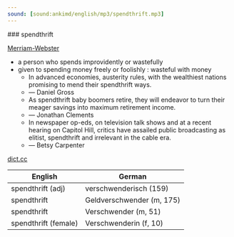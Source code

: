 ```yaml
---
sound: [sound:ankimd/english/mp3/spendthrift.mp3]
---
```


\### spendthrift

[Merriam-Webster](https://www.merriam-webster.com/dictionary/spendthrift)

- a person who spends improvidently or wastefully
- given to spending money freely or foolishly : wasteful with money
    - In advanced economies, austerity rules, with the wealthiest nations promising to mend their spendthrift ways.
    - — Daniel Gross
    - As spendthrift baby boomers retire, they will endeavor to turn their meager savings into maximum retirement income.
    - — Jonathan Clements
    - In newspaper op-eds, on television talk shows and at a recent hearing on Capitol Hill, critics have assailed public broadcasting as elitist, spendthrift and irrelevant in the cable era.
    - — Betsy Carpenter

[dict.cc](https://www.dict.cc/spendthrift)

| English        | German       |
| -------------- | ------------ |
| spendthrift (adj) | verschwenderisch (159) |
| spendthrift | Geldverschwender (m, 175) |
| spendthrift | Verschwender (m, 51) |
| spendthrift (female) | Verschwenderin (f, 10) |
